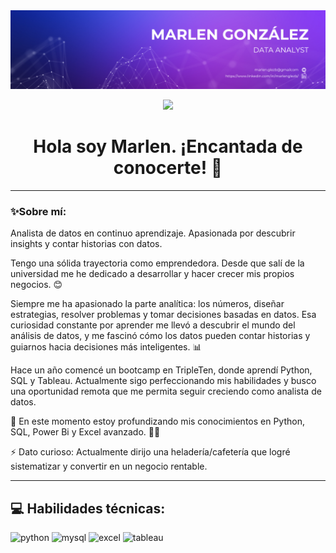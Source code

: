 <div id="header" align="center">
  <img src="https://github.com/MarGlez10/MarGlez10/blob/main/GitHub%20Marlen.png" width="800"/>
</div>

<div id="badges" align="center">

[![](https://img.shields.io/badge/LinkedIn-0077B5?style=for-the-badge&logo=linkedin&logoColor=white)](https://www.linkedin.com/in/marlenglezb/) 

   <h1>
  Hola soy Marlen. ¡Encantada de conocerte! 👋
</h1>

---
 <div id="header" align="left">
   
### ✨Sobre mí:

Analista de datos en continuo aprendizaje. Apasionada por descubrir insights y contar historias con datos.  

Tengo una sólida trayectoria como emprendedora. Desde que salí de la universidad me he dedicado a desarrollar y hacer crecer mis propios negocios. 😊

Siempre me ha apasionado la parte analítica: los números, diseñar estrategias, resolver problemas y tomar decisiones basadas en datos. Esa curiosidad constante por aprender me llevó a descubrir el mundo del análisis de datos, y me fascinó cómo los datos pueden contar historias y guiarnos hacia decisiones más inteligentes. 📊

Hace un año comencé un bootcamp en TripleTen, donde aprendí Python, SQL y Tableau. Actualmente sigo perfeccionando mis habilidades y busco una oportunidad remota que me permita seguir creciendo como analista de datos.

🌱 En este momento estoy profundizando mis conocimientos en Python, SQL, Power Bi y Excel avanzado. 🧑‍💻

⚡ Dato curioso: Actualmente dirijo una heladería/cafetería que logré sistematizar y convertir en un negocio rentable.

---

## 💻 Habilidades técnicas:
<div id="header" align="left">
    <img src="https://img.shields.io/badge/Python-3776AB?style=for-the-badge&logo=python&logoColor=white" alt="python"/>
  </a>
    <img src="https://img.shields.io/badge/MySQL-6DB33F?style=for-the-badge&logo=mysql&logoColor=white" alt="mysql"/>
  </a>
 <img src="https://img.shields.io/badge/Microsoft_Excel-217346?style=for-the-badge&logo=microsoft-excel&logoColor=white" alt="excel"/>
  </a>
 <img src="https://img.shields.io/badge/Tableau-FFBE00?style=for-the-badge&logo=Tableau&logoColor=white" alt="tableau"/>
  </a>
  
</div>


